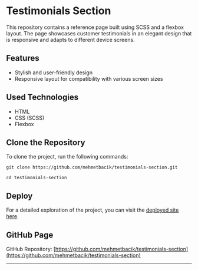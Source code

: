# Testimonials Section

This repository contains a reference page built using SCSS and a flexbox layout. The page showcases customer testimonials in an elegant design that is responsive and adapts to different device screens.

## Features

- Stylish and user-friendly design
- Responsive layout for compatibility with various screen sizes

## Used Technologies

- HTML
- CSS (SCSS)
- Flexbox

## Clone the Repository

To clone the project, run the following commands:

```
git clone https://github.com/mehmetbacik/testimonials-section.git
```
```
cd testimonials-section
```

## Deploy

For a detailed exploration of the project, you can visit the [deployed site here](https://testimonials-section-pi.vercel.app/).

## GitHub Page

GitHub Repository: [https://github.com/mehmetbacik/testimonials-section](https://github.com/mehmetbacik/testimonials-section)

---
